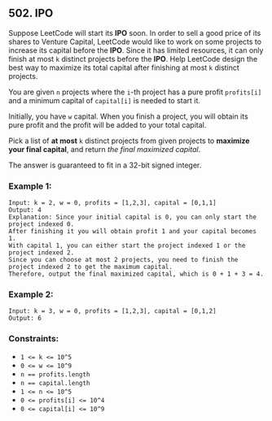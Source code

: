 ## 502. IPO

Suppose LeetCode will start its **IPO** soon. In order to sell a good price of its shares to Venture Capital, LeetCode would like to work on some projects to increase its capital before the **IPO**. Since it has limited resources, it can only finish at most ```k``` distinct projects before the **IPO**. Help LeetCode design the best way to maximize its total capital after finishing at most ```k``` distinct projects.

You are given ```n``` projects where the ```i```-th project has a pure profit ```profits[i]``` and a minimum capital of ```capital[i]``` is needed to start it.

Initially, you have ```w``` capital. When you finish a project, you will obtain its pure profit and the profit will be added to your total capital.

Pick a list of **at most** ```k``` distinct projects from given projects to **maximize your final capital**, and return *the final maximized capital*.

The answer is guaranteed to fit in a 32-bit signed integer.

### Example 1:
```
Input: k = 2, w = 0, profits = [1,2,3], capital = [0,1,1]
Output: 4
Explanation: Since your initial capital is 0, you can only start the project indexed 0.
After finishing it you will obtain profit 1 and your capital becomes 1.
With capital 1, you can either start the project indexed 1 or the project indexed 2.
Since you can choose at most 2 projects, you need to finish the project indexed 2 to get the maximum capital.
Therefore, output the final maximized capital, which is 0 + 1 + 3 = 4.
```
### Example 2:
```
Input: k = 3, w = 0, profits = [1,2,3], capital = [0,1,2]
Output: 6
```

### Constraints:

* ```1 <= k <= 10^5```
* ```0 <= w <= 10^9```
* ```n == profits.length```
* ```n == capital.length```
* ```1 <= n <= 10^5```
* ```0 <= profits[i] <= 10^4```
* ```0 <= capital[i] <= 10^9```
